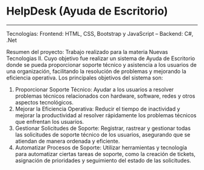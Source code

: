 # HelpDesk (Ayuda de Escritorio)
***

Tecnologías: Frontend: HTML, CSS, Bootstrap y JavaScript – Backend: C#, .Net

Resumen del proyecto: Trabajo realizado para la materia Nuevas Tecnologias II. Cuyo objetivo fue realizar un sistema de Ayuda de Escritorio donde se pueda proporcionar soporte técnico y asistencia a los usuarios de una organización, facilitando la resolución de problemas y mejorando la eficiencia operativa. Los principales objetivos del sistema son:
1.	Proporcionar Soporte Técnico: Ayudar a los usuarios a resolver problemas técnicos relacionados con hardware, software, redes y otros aspectos tecnológicos.
2.	Mejorar la Eficiencia Operativa: Reducir el tiempo de inactividad y mejorar la productividad al resolver rápidamente los problemas técnicos que enfrentan los usuarios.
3.	Gestionar Solicitudes de Soporte: Registrar, rastrear y gestionar todas las solicitudes de soporte técnico de los usuarios, asegurando que se atiendan de manera ordenada y eficiente.
4.	Automatizar Procesos de Soporte: Utilizar herramientas y tecnología para automatizar ciertas tareas de soporte, como la creación de tickets, asignación de prioridades y seguimiento del estado de las solicitudes.

